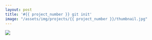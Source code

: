 ```yaml
---
layout: post
title: '#{{ project_number }} git init'
image: "/assets/img/projects/{{ project_number }}/thumbnail.jpg"
---
```


<img src="/assets/img/projects/{{ project_number }}/full.jpg">